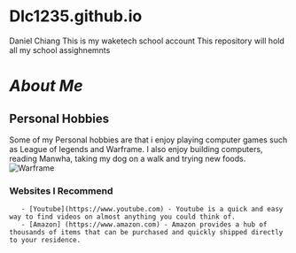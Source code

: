 # Dlc1235.github.io 
Daniel Chiang
This is my waketech school account
This repository will hold all my school assighnemnts

# _About Me_
## **Personal Hobbies**
Some of my Personal hobbies are that i enjoy playing computer games such as League of legends and Warframe.
I also enjoy building computers, reading Manwha, taking my dog on a walk and trying new foods.
![Warframe](https://i.etsystatic.com/22360457/r/il/5af45e/2199602100/il_fullxfull.2199602100_rqpr.jpg)


### **Websites I Recommend**
       - [Youtube](https://www.youtube.com) - Youtube is a quick and easy way to find videos on almost anything you could think of.
       - [Amazon] (https://www.amazon.com) - Amazon provides a hub of thousands of items that can be purchased and quickly shipped directly to your residence.